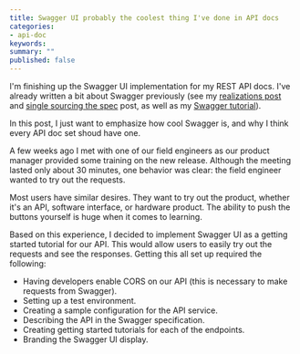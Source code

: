 ```yaml
---
title: Swagger UI probably the coolest thing I've done in API docs
categories:
- api-doc
keywords: 
summary: ""
published: false
---
```


I'm finishing up the Swagger UI implementation for my REST API docs. I've already written a bit about Swagger previously (see my [realizations post](http://idratherbewriting.com/2015/12/10/ten-realizations-using-swagger-and-swagger-ui/) and [single sourcing the spec](http://idratherbewriting.com/2015/12/03/overcoming-doc-fragmentation-with-swagger-spec/) post, as well as my [Swagger tutorial](http://idratherbewriting.com/pubapis_swagger/)).

In this post, I just want to emphasize how cool Swagger is, and why I think every API doc set shoud have one. 

A few weeks ago I met with one of our field engineers as our product manager provided some training on the new release. Although the meeting lasted only about 30 minutes, one behavior was clear: the field engineer wanted to try out the requests.

Most users have similar desires. They want to try out the product, whether it's an API, software interface, or hardware product. The ability to push the buttons yourself is huge when it comes to learning.

Based on this experience, I decided to implement Swagger UI as a getting started tutorial for our API. This would allow users to easily try out the requests and see the responses. Getting this all set up required the following:

* Having developers enable CORS on our API (this is necessary to make requests from Swagger).
* Setting up a test environment.
* Creating a sample configuration for the API service.
* Describing the API in the Swagger specification.
* Creating getting started tutorials for each of the endpoints.
* Branding the Swagger UI display.



